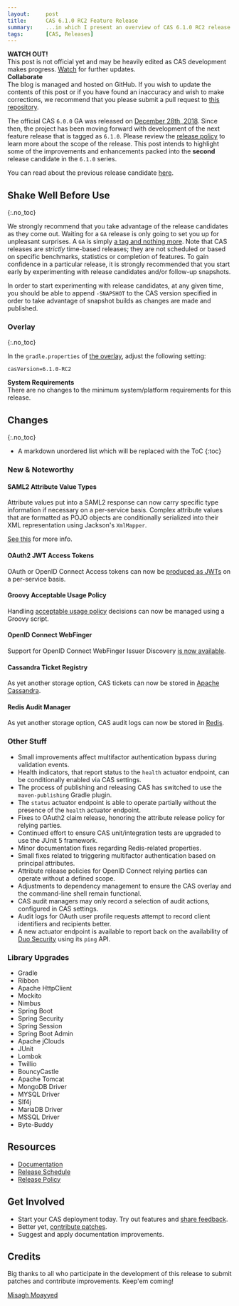 ```yaml
---
layout:     post
title:      CAS 6.1.0 RC2 Feature Release
summary:    ...in which I present an overview of CAS 6.1.0 RC2 release.
tags:       [CAS, Releases]
---
```


<div class="alert alert-danger">
  <strong>WATCH OUT!</strong><br/>This post is not official yet and may be heavily edited as CAS development makes progress. <a href="https://apereo.github.io/feed.xml">Watch</a> for further updates.
</div>

<div class="alert alert-success">
  <strong>Collaborate</strong><br/>The blog is managed and hosted on GitHub. If you wish to update the contents of this post or if you have found an inaccuracy and wish to make corrections, we recommend that you please submit a pull request to <a href="https://github.com/apereo/apereo.github.io">this repository</a>.
</div>

The official CAS `6.0.0` GA was released on [December 28th, 2018](https://github.com/apereo/cas/releases/tag/v6.0.0). Since then, the project has been moving forward with development of the next feature release that is tagged as `6.1.0`. Please review the [release policy](https://apereo.github.io/cas/developer/Release-Policy.html) to learn more about the scope of the release. This post intends to highlight some of the improvements and enhancements packed into the **second** release candidate in the `6.1.0` series.

You can read about the previous release candidate [here](https://apereo.github.io/2019/02/01/610rc1-release/).

## Shake Well Before Use
{:.no_toc}

We strongly recommend that you take advantage of the release candidates as they come out. Waiting for a `GA` release is only going to set you up for unpleasant surprises. A `GA` is simply [a tag and nothing more](https://apereo.github.io/2017/03/08/the-myth-of-ga-rel/). Note that CAS releases are *strictly* time-based releases; they are not scheduled or based on specific benchmarks, statistics or completion of features. To gain confidence in a particular release, it is strongly recommended that you start early by experimenting with release candidates and/or follow-up snapshots.

In order to start experimenting with release candidates, at any given time, you should be able to append `-SNAPSHOT` to the CAS version specified in order to take advantage of snapshot builds as changes are made and published.

### Overlay
{:.no_toc}

In the `gradle.properties` of [the overlay](https://github.com/apereo/cas-overlay-template), adjust the following setting:

```properties
casVersion=6.1.0-RC2
```

<div class="alert alert-info">
  <strong>System Requirements</strong><br/>There are no changes to the minimum system/platform requirements for this release.
</div>

## Changes
{:.no_toc}

* A markdown unordered list which will be replaced with the ToC
{:toc}

### New & Noteworthy

#### SAML2 Attribute Value Types

Attribute values put into a SAML2 response can now carry specific type information if necessary on a per-service basis. Complex attribute values that are formatted as POJO objects are conditionally serialized into their XML representation using Jackson's `XmlMapper`. 

[See this](https://apereo.github.io/cas/development/installation/Configuring-SAML2-Authentication.html#saml-services) for more info.

#### OAuth2 JWT Access Tokens

OAuth or OpenID Connect Access tokens can now be [produced as JWTs](https://apereo.github.io/cas/development/installation/OAuth-OpenId-Authentication.html) on a per-service basis.

#### Groovy Acceptable Usage Policy

Handling [acceptable usage policy](https://apereo.github.io/cas/development/webflow/Webflow-Customization-AUP.html) decisions can now be managed using a Groovy script.

#### OpenID Connect WebFinger 

Support for OpenID Connect WebFinger Issuer Discovery [is now available](https://apereo.github.io/cas/development/installation/OIDC-Authentication.html).

#### Cassandra Ticket Registry

As yet another storage option, CAS tickets can now be stored 
in [Apache Cassandra](https://apereo.github.io/cas/development/ticketing/Cassandra-Ticket-Registry.html). 

#### Redis Audit Manager

As yet another storage option, CAS audit logs can now be stored in [Redis](https://apereo.github.io/cas/development/installation/Audits.html). 
 
### Other Stuff

- Small improvements affect multifactor authentication bypass during validation events.
- Health indicators, that report status to the `health` actuator endpoint, can be conditionally enabled via CAS settings.
- The process of publishing and releasing CAS has switched to use the `maven-publishing` Gradle plugin.
- The `status` actuator endpoint is able to operate partially without the presence of the `health` actuator endpoint.
- Fixes to OAuth2 claim release, honoring the attribute release policy for relying parties.
- Continued effort to ensure CAS unit/integration tests are upgraded to use the JUnit 5 framework.
- Minor documentation fixes regarding Redis-related properties.
- Small fixes related to triggering multifactor authentication based on principal attributes.
- Attribute release policies for OpenID Connect relying parties can operate without a defined scope.
- Adjustments to dependency management to ensure the CAS overlay and the command-line shell remain functional.
- CAS audit managers may only record a selection of audit actions, configured in CAS settings.
- Audit logs for OAuth user profile requests attempt to record client identifiers and recipients better. 
- A new actuator endpoint is available to report back on the availability of [Duo Security](https://apereo.github.io/cas/development/mfa/DuoSecurity-Authentication.html) using its `ping` API.

### Library Upgrades

- Gradle
- Ribbon
- Apache HttpClient
- Mockito
- Nimbus
- Spring Boot
- Spring Security
- Spring Session
- Spring Boot Admin
- Apache jClouds
- JUnit
- Lombok
- Twillio
- BouncyCastle
- Apache Tomcat
- MongoDB Driver
- MYSQL Driver
- Slf4j
- MariaDB Driver
- MSSQL Driver
- Byte-Buddy

## Resources

- [Documentation](https://apereo.github.io/cas/development/)
- [Release Schedule](https://github.com/apereo/cas/milestones)
- [Release Policy](https://apereo.github.io/cas/developer/Release-Policy.html)

## Get Involved

- Start your CAS deployment today. Try out features and [share feedback](https://apereo.github.io/cas/Mailing-Lists.html).
- Better yet, [contribute patches](https://apereo.github.io/cas/developer/Contributor-Guidelines.html).
- Suggest and apply documentation improvements.

## Credits

Big thanks to all who participate in the development of this release to submit patches and contribute improvements. Keep'em coming!

[Misagh Moayyed](https://twitter.com/misagh84)
